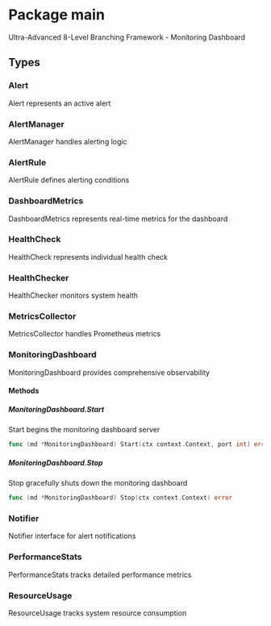 # Package main

Ultra-Advanced 8-Level Branching Framework - Monitoring Dashboard


## Types

### Alert

Alert represents an active alert


### AlertManager

AlertManager handles alerting logic


### AlertRule

AlertRule defines alerting conditions


### DashboardMetrics

DashboardMetrics represents real-time metrics for the dashboard


### HealthCheck

HealthCheck represents individual health check


### HealthChecker

HealthChecker monitors system health


### MetricsCollector

MetricsCollector handles Prometheus metrics


### MonitoringDashboard

MonitoringDashboard provides comprehensive observability


#### Methods

##### MonitoringDashboard.Start

Start begins the monitoring dashboard server


```go
func (md *MonitoringDashboard) Start(ctx context.Context, port int) error
```

##### MonitoringDashboard.Stop

Stop gracefully shuts down the monitoring dashboard


```go
func (md *MonitoringDashboard) Stop(ctx context.Context) error
```

### Notifier

Notifier interface for alert notifications


### PerformanceStats

PerformanceStats tracks detailed performance metrics


### ResourceUsage

ResourceUsage tracks system resource consumption


